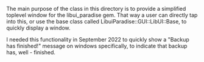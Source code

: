 The main purpose of the class in this directory is to provide
a simplified toplevel window for the libui_paradise gem. That
way a user can directly tap into this, or use the base class
called LibuiParadise::GUI::LibUI::Base, to quickly display a
window.

I needed this functionality in September 2022 to quickly 
show a "Backup has finished!" message on windows specifically,
to indicate that backup has, well - finished.
